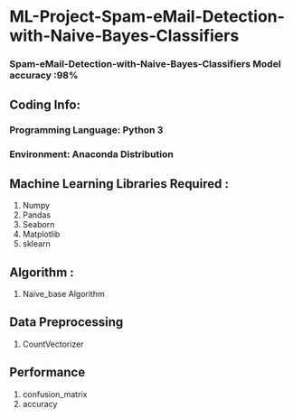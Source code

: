 # ML-Project-Spam-eMail-Detection-with-Naive-Bayes-Classifiers

### Spam-eMail-Detection-with-Naive-Bayes-Classifiers Model accuracy :98%

## Coding Info:

   ### Programming Language: Python 3
   
   ### Environment: Anaconda Distribution
   
## Machine Learning Libraries Required : 
   1. Numpy
   2. Pandas
   3. Seaborn
   4. Matplotlib
   5. sklearn

## Algorithm : 
   1. Naive_base Algorithm
   
## Data Preprocessing
   1. CountVectorizer
 
## Performance
   1. confusion_matrix
   2. accuracy

